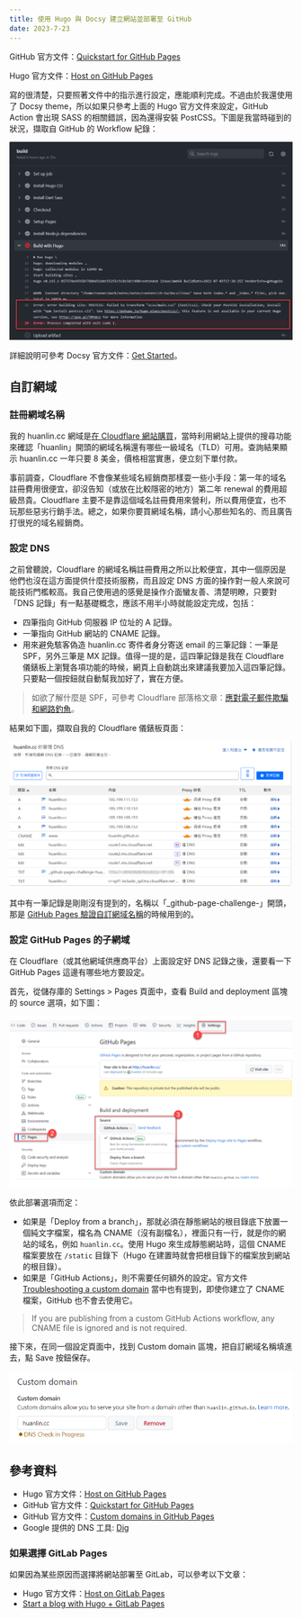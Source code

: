 ```yaml
---
title: 使用 Hugo 與 Docsy 建立網站並部署至 GitHub
date: 2023-7-23
---
```


GitHub 官方文件：[Quickstart for GitHub Pages](https://docs.github.com/en/pages/quickstart)

Hugo 官方文件：[Host on GitHub Pages](https://gohugo.io/hosting-and-deployment/hosting-on-github/)

寫的很清楚，只要照著文件中的指示進行設定，應能順利完成。不過由於我還使用了 Docsy theme，所以如果只參考上面的 Hugo 官方文件來設定，GitHub Action 會出現 SASS 的相關錯誤，因為還得安裝 PostCSS。下圖是我當時碰到的狀況，擷取自 GitHub 的 Workflow 紀錄：

![](images/github-action-error-postcss.png)

詳細說明可參考 Docsy 官方文件：[Get Started](https://www.docsy.dev/docs/get-started/)。

## 自訂網域

### 註冊網域名稱

我的 huanlin.cc 網域是[在 Cloudflare 網站購買](https://www.cloudflare.com/zh-tw/products/registrar/)，當時利用網站上提供的搜尋功能來確認「huanlin」開頭的網域名稱還有哪些一級域名（TLD）可用。查詢結果顯示 huanlin.cc 一年只要 8 美金，價格相當實惠，便立刻下單付款。

事前調查，Cloudflare 不會像某些域名經銷商那樣耍一些小手段：第一年的域名註冊費用很便宜，卻沒告知（或放在比較隱密的地方）第二年 renewal 的費用超級昂貴。Cloudflare 主要不是靠這個域名註冊費用來營利，所以費用便宜，也不玩那些惡劣行銷手法。總之，如果你要買網域名稱，請小心那些知名的、而且廣告打很兇的域名經銷商。

### 設定 DNS

之前曾聽說，Cloudflare 的網域名稱註冊費用之所以比較便宜，其中一個原因是他們也沒在這方面提供什麼技術服務，而且設定 DNS 方面的操作對一般人來說可能技術門檻較高。我自己使用過的感覺是操作介面蠻友善、清楚明瞭，只要對「DNS 記錄」有一點基礎概念，應該不用半小時就能設定完成，包括：

- 四筆指向 GitHub 伺服器 IP 位址的 A 記錄。
- 一筆指向 GitHub 網站的 CNAME 記錄。
- 用來避免駭客偽造 huanlin.cc 寄件者身分寄送 email 的三筆記錄：一筆是 SPF，另外三筆是 MX 記錄。值得一提的是，這四筆記錄是我在 Cloudflare 儀錶板上瀏覽各項功能的時候，網頁上自動跳出來建議我要加入這四筆記錄。只要點一個按鈕就自動幫我加好了，實在方便。

> 如欲了解什麼是 SPF，可參考 Cloudflare 部落格文章：[應對電子郵件欺騙和網路釣魚](https://blog.cloudflare.com/zh-tw/tackling-email-spoofing-zh-tw/)。

結果如下圖，擷取自我的 Cloudflare 儀錶板頁面：

![](images/cloudflare-dns-records.png)

其中有一筆記錄是剛剛沒有提到的，名稱以「_github-page-challenge-」開頭，那是 [GitHub Pages 驗證自訂網域名稱](https://docs.github.com/en/pages/configuring-a-custom-domain-for-your-github-pages-site/verifying-your-custom-domain-for-github-pages)的時候用到的。

### 設定 GitHub Pages 的子網域

在 Cloudflare（或其他網域供應商平台）上面設定好 DNS 記錄之後，還要看一下 GitHub Pages 這邊有哪些地方要設定。

首先，從儲存庫的 Settings > Pages 頁面中，查看 Build and deployment 區塊的 source 選項，如下圖：

![](images/github-pages-deploy-source.png)

依此部署選項而定：

- 如果是「Deploy from a branch」，那就必須在靜態網站的根目錄底下放置一個純文字檔案，檔名為 CNAME（沒有副檔名），裡面只有一行，就是你的網站的域名，例如 `huanlin.cc`。使用 Hugo 來生成靜態網站時，這個 CNAME 檔案要放在 `/static` 目錄下（Hugo 在建置時就會把根目錄下的檔案放到網站的根目錄）。
- 如果是「GitHub Actions」，則不需要任何額外的設定。官方文件 [Troubleshooting a custom domain](https://docs.github.com/en/pages/configuring-a-custom-domain-for-your-github-pages-site/troubleshooting-custom-domains-and-github-pages) 當中也有提到，即使你建立了 CNAME 檔案，GitHub 也不會去使用它。

> If you are publishing from a custom GitHub Actions workflow, any CNAME file is ignored and is not required.

接下來，在同一個設定頁面中，找到 Custom domain 區塊，把自訂網域名稱填進去，點 Save 按鈕保存。

![](images/github-pages-custom-domain.png)

## 參考資料

- Hugo 官方文件：[Host on GitHub Pages](https://gohugo.io/hosting-and-deployment/hosting-on-github/)
- GitHub 官方文件：[Quickstart for GitHub Pages](https://docs.github.com/en/pages/quickstart)
- GitHub 官方文件：[Custom domains in GitHub Pages](https://docs.github.com/en/pages/configuring-a-custom-domain-for-your-github-pages-site/about-custom-domains-and-github-pages)
- Google 提供的 DNS 工具: [Dig](https://toolbox.googleapps.com/apps/dig/)

### 如果選擇 GitLab Pages

如果因為某些原因而選擇將網站部署至 GitLab，可以參考以下文章：

- Hugo 官方文件：[Host on GitLab Pages](https://gohugo.io/hosting-and-deployment/hosting-on-gitlab/)
- [Start a blog with Hugo + GitLab Pages](https://ayaco.gitlab.io/zerogravity/en/docs/)
